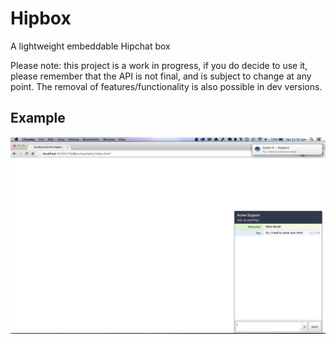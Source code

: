 Hipbox
======

A lightweight embeddable Hipchat box

Please note: this project is a work in progress, if you do decide to use it, please remember that the API is not final, and is subject to change at any point. The removal of features/functionality is also possible in dev versions.

Example
---

![Example Screenshot](https://raw.githubusercontent.com/iampseudo/hipbox/master/example/screenshot.png)